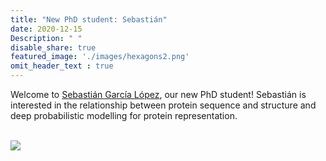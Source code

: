 ```yaml
---
title: "New PhD student: Sebastián"
date: 2020-12-15
Description: " "
disable_share: true
featured_image: './images/hexagons2.png'
omit_header_text : true
---
```


Welcome to [Sebastián García López](https://ku-bioml.github.io/people/#sebastian), our new PhD student! Sebastián is interested in the relationship between protein sequence and structure and deep probabilistic modelling for protein representation.
</br>
</br>

![](/images/Sebastian.png)
